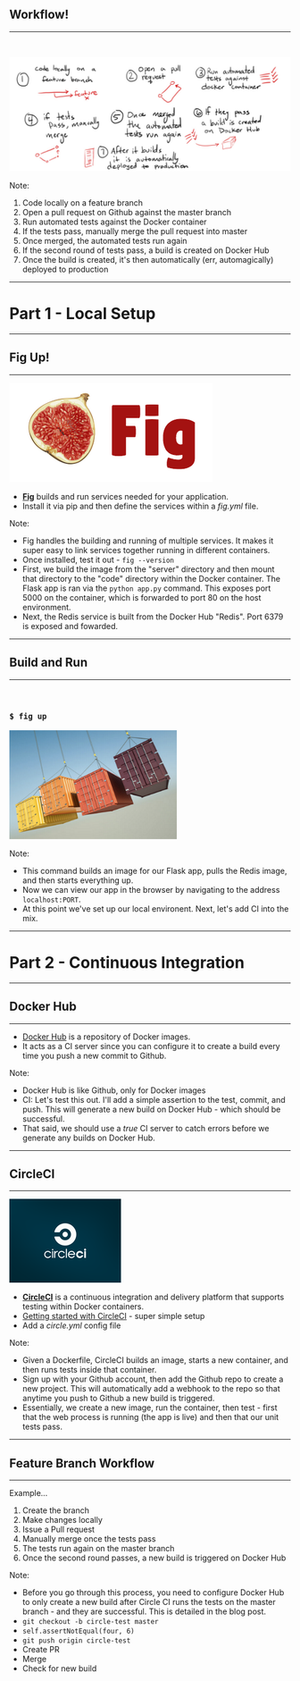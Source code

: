 ## Workflow!

<hr><br>

![steps](images/steps.jpg)

Note:
1. Code locally on a feature branch
1. Open a pull request on Github against the master branch
1. Run automated tests against the Docker container
1. If the tests pass, manually merge the pull request into master
1. Once merged, the automated tests run again
1. If the second round of tests pass, a build is created on Docker Hub
1. Once the build is created, it's then automatically (err, automagically) deployed to production

---

# Part 1 - Local Setup

---

## Fig Up!

<hr>

![steps](images/fig.png)

- **[Fig](http://www.fig.sh/)** builds and run services needed for your application.
- Install it via pip and then define the services within a *fig.yml* file.

Note:
- Fig handles the building and running of multiple services. It makes it super easy to link services together running in different containers.
- Once installed, test it out - `fig --version`
- First, we build the image from the "server" directory and then mount that directory to the "code" directory within the Docker container. The Flask app is ran via the `python app.py` command. This exposes port 5000 on the container, which is forwarded to port 80 on the host environment.
- Next, the Redis service is built from the Docker Hub "Redis". Port 6379 is exposed and fowarded.

----

## Build and Run

<hr><br>

### `$ fig up`

![fig logo](images/figup.png)

Note:
- This command builds an image for our Flask app, pulls the Redis image, and then starts everything up.
- Now we can view our app in the browser by navigating to the address `localhost:PORT`.
- At this point we've set up our local environent. Next, let's add CI into the mix.

---

# Part 2 - Continuous Integration

----

## Docker Hub

<hr>

- [Docker Hub](https://hub.docker.com/) is a repository of Docker images.
- It acts as a CI server since you can configure it to create a build every time you push a new commit to Github.

Note:
- Docker Hub is like Github, only for Docker images
- CI: Let's test this out. I'll add a simple assertion to the test, commit, and push. This will generate a new build on Docker Hub - which should be successful.
- That said, we should use a *true* CI server to catch errors before we generate any builds on Docker Hub.

----

## CircleCI

<hr>

![circleci logo](images/circleci.png)

- **[CircleCI](https://circleci.com/)** is a continuous integration and delivery platform that supports testing within Docker containers.
- [Getting started with CircleCI](https://circleci.com/docs/getting-started) - super simple setup
- Add a *circle.yml* config file

Note:
- Given a Dockerfile, CircleCI builds an image, starts a new container, and then runs tests inside that container.
- Sign up with your Github account, then add the Github repo to create a new project. This will automatically add a webhook to the repo so that anytime you push to Github a new build is triggered.
- Essentially, we create a new image, run the container, then test - first that the web process is running (the app is live) and then that our unit tests pass.

----

## Feature Branch Workflow

<hr>

Example...

1. Create the branch
1. Make changes locally
1. Issue a Pull request
1. Manually merge once the tests pass
1. The tests run again on the master branch
1. Once the second round passes, a new build is triggered on Docker Hub

Note:
- Before you go through this process, you need to configure Docker Hub to only create a new build after Circle CI runs the tests on the master branch - and they are successful. This is detailed in the blog post.
- `git checkout -b circle-test master`
- `self.assertNotEqual(four, 6)`
- `git push origin circle-test`
- Create PR
- Merge
- Check for new build